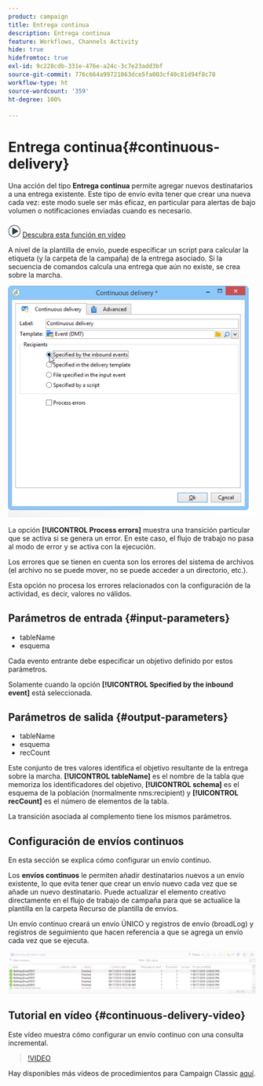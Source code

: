 ```yaml
---
product: campaign
title: Entrega continua
description: Entrega continua
feature: Workflows, Channels Activity
hide: true
hidefromtoc: true
exl-id: 9c228cdb-331e-476e-a24c-3c7e23add3bf
source-git-commit: 776c664a99721063dce5fa003cf40c81d94f8c78
workflow-type: ht
source-wordcount: '359'
ht-degree: 100%

---
```


# Entrega continua{#continuous-delivery}



Una acción del tipo **Entrega continua** permite agregar nuevos destinatarios a una entrega existente. Este tipo de envío evita tener que crear una nueva cada vez: este modo suele ser más eficaz, en particular para alertas de bajo volumen o notificaciones enviadas cuando es necesario.

![](assets/do-not-localize/how-to-video.png) [Descubra esta función en vídeo](#continuous-delivery-video)

A nivel de la plantilla de envío, puede especificar un script para calcular la etiqueta (y la carpeta de la campaña) de la entrega asociado. Si la secuencia de comandos calcula una entrega que aún no existe, se crea sobre la marcha.

![](assets/edit_diffusion_fil.png)

La opción **[!UICONTROL Process errors]** muestra una transición particular que se activa si se genera un error. En este caso, el flujo de trabajo no pasa al modo de error y se activa con la ejecución.

Los errores que se tienen en cuenta son los errores del sistema de archivos (el archivo no se puede mover, no se puede acceder a un directorio, etc.).

Esta opción no procesa los errores relacionados con la configuración de la actividad, es decir, valores no válidos.

## Parámetros de entrada {#input-parameters}

* tableName
* esquema

Cada evento entrante debe especificar un objetivo definido por estos parámetros.

Solamente cuando la opción **[!UICONTROL Specified by the inbound event]** está seleccionada.

## Parámetros de salida {#output-parameters}

* tableName
* esquema
* recCount

Este conjunto de tres valores identifica el objetivo resultante de la entrega sobre la marcha. **[!UICONTROL tableName]** es el nombre de la tabla que memoriza los identificadores del objetivo, **[!UICONTROL schema]** es el esquema de la población (normalmente nms:recipient) y **[!UICONTROL recCount]** es el número de elementos de la tabla.

La transición asociada al complemento tiene los mismos parámetros.

## Configuración de envíos continuos

En esta sección se explica cómo configurar un envío continuo.

Los **envíos continuos** le permiten añadir destinatarios nuevos a un envío existente, lo que evita tener que crear un envío nuevo cada vez que se añade un nuevo destinatario. Puede actualizar el elemento creativo directamente en el flujo de trabajo de campaña para que se actualice la plantilla en la carpeta Recurso de plantilla de envíos.

Un envío continuo creará un envío ÚNICO y registros de envío (broadLog) y registros de seguimiento que hacen referencia a que se agrega un envío cada vez que se ejecuta.

![Entrega continua](assets/delivery_continuous.jpg)

## Tutorial en vídeo {#continuous-delivery-video}

Este vídeo muestra cómo configurar un envío continuo con una consulta incremental.

>[!VIDEO](https://video.tv.adobe.com/v/27514?quality=12&captions=spa)

Hay disponibles más vídeos de procedimientos para Campaign Classic [aquí](https://experienceleague.adobe.com/docs/campaign-classic-learn/tutorials/overview.html?lang=es).

